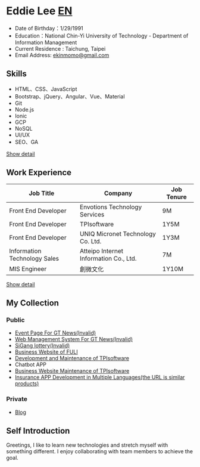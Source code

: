 # Eddie Lee [EN](/README.md)

- Date of Birthday：1/29/1991
- Education：National Chin-Yi University of Technology - Department of Information Management
- Current Residence : Taichung, Taipei
- Email Address: ekinmomo@gmail.com

## Skills

- HTML、CSS、JavaScript
- Bootstrap、jQuery、Angular、Vue、Material
- Git
- Node.js
- Ionic
- GCP
- NoSQL
- UI/UX
- SEO、GA

[Show detail](/skills_EN.md)

## Work Experience

| Job Title           | Company        | Job Tenure  |
| ------------------- | ------------------------ | ----- |
| Front End Developer | Envotions Technology Services | 9M    |
| Front End Developer | TPIsoftware     | 1Y5M  |
| Front End Developer | UNIQ Micronet Technology Co. Ltd.     | 1Y3M  |
| Information Technology Sales   | Atteipo Internet Information Co., Ltd.     | 7M    |
| MIS Engineer | 創微文化                | 1Y10M |

[Show detail](/career_EN.md)

## My Collection

### Public

- [Event Page For GT News(Invalid)](http://www.gt-news.com/index.html)
- [Web Management System For GT News(Invalid)](http://gtnews.gt-program.com/)
- [SiGang lottery(Invalid)](http://universallottery.gttest12.com/index)
- [Business Website of FULI](http://fuligaming.com/cn/)
- [Development and Maintenance of TPIsoftware](https://www.tpisoftware.com/tpu/index)
- Chatbot APP
- [Business Website Maintenance of TPIsoftware](https://www.tpisoftware.com/en/)
- [Insurance APP Development in Multiple Languages(the URL is similar products)](https://www.moxa.com.tw/Product/network_management_software.htm)

### Private

- [Blog](http://www.ekinmomo.com/)

<!-- * 響應式旅遊業 - http://www.nevergiveup.byethost24.com/bootstrap1.html
- 響應式產品介紹 - http://www.nevergiveup.byethost24.com/bootstrap2.html
- 響應式部落格 - http://www.nevergiveup.byethost24.com/bootstrap3.html -->

## Self Introduction

Greetings, I like to learn new technologies and stretch myself with something different. I enjoy collaborating with team members to achieve the goal.